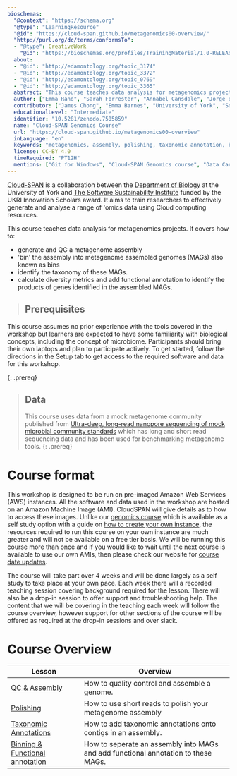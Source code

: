 ```yaml
---
bioschemas:
  "@context": "https://schema.org"
  "@type": "LearningResource"
  "@id": "https://cloud-span.github.io/metagenomics00-overview/"
  "http://purl.org/dc/terms/conformsTo":
  - "@type": CreativeWork
    "@id": "https://bioschemas.org/profiles/TrainingMaterial/1.0-RELEASE"
  about:
  - "@id": "http://edamontology.org/topic_3174"
  - "@id": "http://edamontology.org/topic_3372"
  - "@id": "http://edamontology.org/topic_0769"
  - "@id": "http://edamontology.org/topic_3365"
  abstract: "This course teaches data analysis for metagenomics projects. It covers how to (1) generate and QC a metagenome assembly, (2)' bin’ the assembly into metagenome assembled genomes (MAGs) (also known as bins), (2)identify the taxonomy of these MAGs, and (4) calculate diversity metrics and add functional annotation to identify the products of genes identified in the assembled MAGs."
  author: ["Emma Rand", "Sarah Forrester", "Annabel Cansdale", "Jorge Buenabad-Chavez", "Evelyn Greeves"]
  contributor: ["James Chong", "Emma Barnes", "University of York", "Software Sustainability Institute"]
  educationalLevel: "Intermediate"
  identifier: "10.5281/zenodo.7505859"
  name: "Cloud-SPAN Genomics Course"
  url: "https://cloud-span.github.io/metagenomics00-overview"
  inLanguage: "en"
  keywords: "metagenomics, assembly, polishing, taxonomic annotation, binning, functional annotation, shell, command line tools, cloud computing, AWS, HPC, data analysis"
  license: CC-BY 4.0
  timeRequired: "PT12H"
  mentions: ["Git for Windows", "Cloud-SPAN Genomics course", "Data Carpentries Genomics workshop"]
---
```

[Cloud-SPAN](https://cloud-span.york.ac.uk) is a collaboration between the [Department of Biology](https://www.york.ac.uk/biology/) at the University of York and [The Software Sustainability Institute](https://www.software.ac.uk/) funded by the UKRI Innovation Scholars award. It aims to train researchers to effectively generate and analyse a range of 'omics data using Cloud computing resources.

This course teaches data analysis for metagenomics projects. It covers how to:
- generate and QC a metagenome assembly
- 'bin' the assembly into metagenome assembled genomes (MAGs) also known as bins
- identify the taxonomy of these MAGs.
- calculate diversity metrics and add functional annotation to identify the products of genes identified in the assembled MAGs.

> ## Prerequisites
This course assumes no prior experience with the tools covered in the workshop but learners are expected to have some familiarity with biological concepts, including the concept of microbiome. Participants should bring their own laptops and plan to participate actively.
To get started, follow the directions in the Setup tab to get access to the required software and data for this workshop.
>
{: .prereq}

> ## Data
> This course uses data from a mock metagenome community published from [Ultra-deep, long-read nanopore sequencing of mock microbial community standards](https://academic.oup.com/gigascience/article/8/5/giz043/5486468) which has long and short read sequencing data and has been used for benchmarking metagenome tools.
{: .prereq}

# Course format

This workshop is designed to be run on pre-imaged Amazon Web Services (AWS) instances. All the software and data used in the workshop are hosted on an Amazon Machine Image (AMI). CloudSPAN will give details as to how to access these images. Unlike our [genomics course](https://cloud-span.github.io/00genomics/) which is available as a self study option with a guide on [how to create your own instance](https://cloud-span.github.io/create-aws-instance-0-overview/), the resources required to run this course on your own instance are much greater and will not be available on a free tier basis. We will be running this course more than once and if you would like to wait until the next course is available to use our own AMIs, then please check our website for [course date updates](https://cloud-span.york.ac.uk/).

The course will take part over 4 weeks and will be done largely as a self study to take place at your own pace. Each week there will a recorded teaching session covering background required for the lesson. There will also be a drop-in session to offer support and troubleshooting help. The content that we will be covering in the teaching each week will follow the course overview, however support for other sections of the course will be offered as required at the drop-in sessions and over slack. 

# Course Overview

| Lesson                     | Overview |
| -------------------------- | ---------|
| [QC & Assembly](https://cloud-span.github.io/metagenomics01-qc-assembly/) | How to quality control and assemble a genome.|
| [Polishing](https://cloud-span.github.io/metagenomics02-polishing/) | How to use short reads to polish your metagenome assembly |
| [Taxonomic Annotations](https://cloud-span.github.io/metagenomics03-taxonomic-anno/) | How to add taxonomic annotations onto contigs in an assembly. |
| [Binning & Functional annotation](https://cloud-span.github.io/metagenomics04-binning_funa/)| How to seperate an assembly into MAGs and add functional annotation to these MAGs. |

